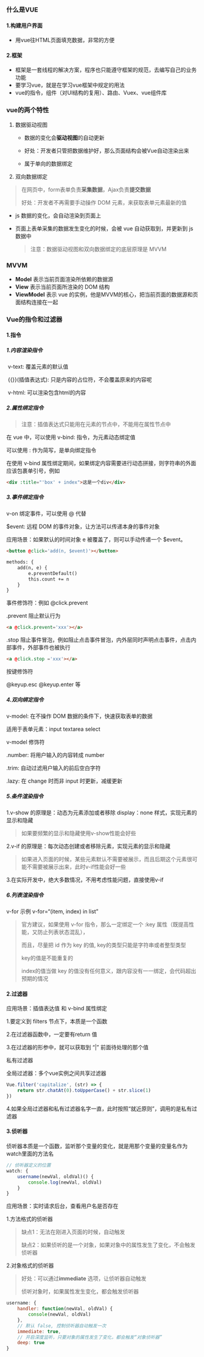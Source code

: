 ### 什么是VUE

#### 1.构建用户界面

- 用vue往HTML页面填充数据，非常的方便

#### 2.框架

- 框架是一套线程的解决方案，程序也只能遵守框架的规范，去编写自己的业务功能
- 要学习vue，就是在学习vue框架中规定的用法
- vue的指令，组件（对UI结构的复用）、路由、Vuex、vue组件库

### vue的两个特性

1. 数据驱动视图

   - 数据的变化会**驱动视图**的自动更新

   - 好处：开发者只管把数据维护好，那么页面结构会被Vue自动渲染出来
   - 属于单向的数据绑定

2. 双向数据绑定

> 在网页中，form表单负责**采集数据**，Ajax负责**提交数据**
>
> 好处：开发者不再需要手动操作 DOM 元素，来获取表单元素最新的值

- js 数据的变化，会自动渲染到页面上

- 页面上表单采集的数据发生变化的时候，会被 vue 自动获取到，并更新到 js 数据中

  > 注意：数据驱动视图和双向数据绑定的底层原理是 MVVM

### MVVM

- **Model** 表示当前页面渲染所依赖的数据源
- **View** 表示当前页面所渲染的 DOM 结构
- **ViewModel** 表示 vue 的实例，他是MVVM的核心，把当前页面的数据源和页面结构连接在一起

### Vue的指令和过滤器

#### 1.指令

##### 1.内容渲染指令

​	v-text: 覆盖元素的默认值

​	{{}}(插值表达式): 只是内容的占位符，不会覆盖原来的内容呢

​	v-html: 可以渲染包含html的内容

##### 2.属性绑定指令

> 注意：插值表达式只能用在元素的节点中，不能用在属性节点中

在 vue 中，可以使用 v-bind: 指令，为元素动态绑定值

可以使用 : 作为简写，是单向绑定指令

在使用 v-bind 属性绑定期间，如果绑定内容需要进行动态拼接，则字符串的外面应该包裹单引号，例如

```html
<div :title="'box' + index">这是一个div</div>
```



##### 3.事件绑定指令

v-on 绑定事件，可以使用 @ 代替

$event: 远程 DOM 的事件对象，让方法可以传递本身的事件对象

应用场景：如果默认的时间对象 e 被覆盖了，则可以手动传递一个 $event。

```html
<button @click='add(n, $event)'></button>

methods: {
	add(n, e) {
		e.preventDefault()
		this.count += n
	}
}
```

事件修饰符：例如 @click.prevent

.prevent 阻止默认行为

```html
<a @click.prevent='xxx'></a>
```

.stop 阻止事件冒泡，例如阻止点击事件冒泡，内外层同时声明点击事件，点击内部事件，外部事件也被执行

```html
<a @click.stop ='xxx'></a>
```

按键修饰符

@keyup.esc @keyup.enter 等

##### 4.双向绑定指令

v-model: 在不操作 DOM 数据的条件下，快速获取表单的数据

适用于表单元素：input textarea select

v-model 修饰符

.number: 将用户输入的内容转成 number

.trim: 自动过滤用户输入的前后空白字符

.lazy: 在 change 时而非 input 时更新，减缓更新

##### 5.条件渲染指令

1.v-show 的原理是：动态为元素添加或者移除 display：none 样式，实现元素的显示和隐藏

> 如果要频繁的显示和隐藏使用v-show性能会好些

2.v-if 的原理是：每次动态创建或者移除元素，实现元素的显示和隐藏

> 如果进入页面的时候，某些元素默认不需要被展示，而且后期这个元素很可能不需要被展示出来，此时v-if性能会好一些

3.在实际开发中，绝大多数情况，不用考虑性能问题，直接使用v-if

##### 6.列表渲染指令

v-for 示例 v-for=“(item, index) in list”

> 官方建议，如果使用 v-for 指令，那么一定绑定一个 :key 属性（既提高性能，又防止列表状态混乱），
>
> 而且，尽量把 id 作为 key 的值, key的类型只能是字符串或者整型类型
>
> key的值是不能重复的
>
> index的值当做 key 的值没有任何意义，跟内容没有一一绑定，会代码超出预期的情况

#### 2.过滤器

应用场景：插值表达值 和 v-bind 属性绑定

1.要定义到 filters 节点下，本质是一个函数

2.在过滤器函数中，一定要有return 值

3.在过滤器的形参中，就可以获取到 “|” 前面待处理的那个值



私有过滤器



全局过滤器：多个vue实例之间共享过滤器

```js
Vue.filter('capitalize', (str) => {
    return str.chatAt(0).toUpperCase() + str.slice(1)
})
```

4.如果全局过滤器和私有过滤器名字一直，此时按照“就近原则”，调用的是私有过滤器

#### 3.侦听器

侦听器本质是一个函数，监听那个变量的变化，就是用那个变量的变量名作为watch里面的方法名

```javascript
// 侦听器定义的位置
watch: {
	username(newVal, oldVal)() {
		console.log(newVal, oldVal)
	} 
}
```

应用场景：实时请求后台，查看用户名是否存在

1.方法格式的侦听器

> 缺点1：无法在刚进入页面的时候，自动触发
>
> 缺点2：如果侦听的是一个对象，如果对象中的属性发生了变化，不会触发侦听器

2.对象格式的侦听器

> 好处：可以通过**immediate** 选项，让侦听器自动触发
>
> 侦听对象时，如果属性发生变化，都会触发侦听器

```javascript
username: {
	handler: function(newVal, oldVal) {
		console(newVal, oldVal)
	},
    // 默认 false, 控制侦听器自动触发一次
	immediate: true,
    // 开启深度监听，只要对象的属性发生了变化，都会触发“对象侦听器”
    deep: true
}
```

